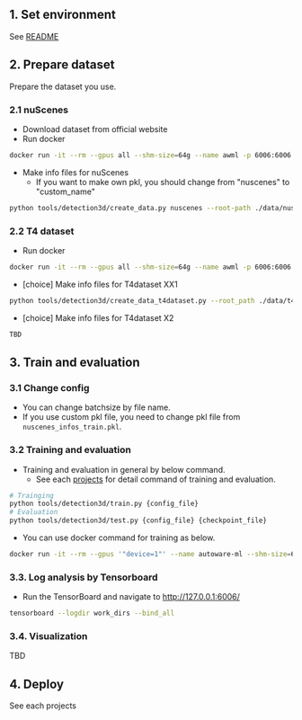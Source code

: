 ## 1. Set environment

See [README](/README.md)

## 2. Prepare dataset

Prepare the dataset you use.

### 2.1 nuScenes

- Download dataset from official website
- Run docker

```sh
docker run -it --rm --gpus all --shm-size=64g --name awml -p 6006:6006 -v $PWD/:/workspace -v $PWD/data:/workspace/data autoware-ml
```

- Make info files for nuScenes
  - If you want to make own pkl, you should change from "nuscenes" to "custom_name"

```sh
python tools/detection3d/create_data.py nuscenes --root-path ./data/nuscenes --out-dir ./data/nuscenes --extra-tag nuscenes
```

### 2.2 T4 dataset

- Run docker

```sh
docker run -it --rm --gpus all --shm-size=64g --name awml -p 6006:6006 -v $PWD/:/workspace -v $PWD/data:/workspace/data autoware-ml
```

- [choice] Make info files for T4dataset XX1

```sh
python tools/detection3d/create_data_t4dataset.py --root_path ./data/t4dataset --config autoware_ml/configs/detection3d/dataset/t4dataset/xx1.py --version xx1 --max_sweeps 2 --out_dir ./data/t4dataset/info/user_name
```

- [choice] Make info files for T4dataset X2

```sh
TBD
```

## 3. Train and evaluation
### 3.1 Change config

- You can change batchsize by file name.
- If you use custom pkl file, you need to change pkl file from `nuscenes_infos_train.pkl`.

### 3.2 Training and evaluation

- Training and evaluation in general by below command.
  - See each [projects](projects) for detail command of training and evaluation.

```sh
# Trainging
python tools/detection3d/train.py {config_file}
# Evaluation
python tools/detection3d/test.py {config_file} {checkpoint_file}
```

- You can use docker command for training as below.

```sh
docker run -it --rm --gpus '"device=1"' --name autoware-ml --shm-size=64g -d -v $PWD/:/workspace -v $PWD/data:/workspace/data autoware-ml bash -c '<command for each projects>'
```

### 3.3. Log analysis by Tensorboard

- Run the TensorBoard and navigate to http://127.0.0.1:6006/

```sh
tensorboard --logdir work_dirs --bind_all
```

### 3.4. Visualization

TBD

## 4. Deploy

See each projects
